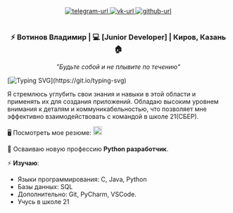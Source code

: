 <!--suppress HtmlDeprecatedAttribute -->
<div align="center">
  <div>
    <a href="https://t.me/KirovVladimir">
        <img alt="telegram-url" src="https://raw.githubusercontent.com/SmithyVL/SmithyVL/master/assets/contacts/telegram.svg"/>
    </a>
    <a href="https://vk.me/v.votinov">
        <img alt="vk-url" src="https://raw.githubusercontent.com/SmithyVL/SmithyVL/master/assets/contacts/vk.svg"/>
    </a>
    <a href="https://github.com/VotinovVladimir">
        <img alt="github-url" src="https://raw.githubusercontent.com/SmithyVL/SmithyVL/master/assets/contacts/github.svg"/>
    </a>
  </div><br />

  <h3>
    ⚡ Вотинов Владимир | 💻 [Junior Developer] | Киров, Казань 🏠 
  </h3>

<i>"Будьте собой и не плывите по течению"</i>
</div>

[![Typing SVG](https://readme-typing-svg.herokuapp.com?font=Fira+Code&pause=1000&width=435&lines=%D0%A0%D0%B0%D0%B4+%D0%B2%D0%B8%D0%B4%D0%B5%D1%82%D1%8C+%D1%82%D0%B5%D0%B1%D1%8F!)](https://git.io/typing-svg)

Я стремлюсь углубить свои знания и навыки в этой области и применять их для создания приложений. Обладаю высоким уровнем внимания к деталям и коммуникабельностью, что позволяет мне эффективно взаимодействовать с командой в школе 21(СБЕР).

🖥️ Посмотреть мое резюме: <a href="https://kirov.hh.ru/resume/3e02e6dbff0cf769530039ed1f516e705a3371" target="_blank">
<img src="https://upload.wikimedia.org/wikipedia/commons/7/79/HeadHunter_logo.png" alt="Telegram" style="width: 20px; height: 20px;">
</a> <br />
<!--🛠 В настоящее время я работаю над проектом: [Домашняя бухгалтерия](https://github.com/VotinovVladimir/PersonalFinance) <br />
📚 Активно изучаю Spring, чтобы расширить свои знания и умения в области программирования.<br />-->
🎯 Осваиваю новую профессию **Python разработчик**.<br />

⚡️ **Изучаю**:

- Языки программирования: C, Java, Python
- Базы данных: SQL
- Дополнительно: Git, PyCharm, VSCode.
- Учусь в школе 21

<!-- 🏐 **Веду активный образ жизни** (ходьба, бассейн). 
печатающая машинка
https://readme-typing-svg.herokuapp.com/demo/?lines=
## 🧰 Инструменты
<img src="https://raw.githubusercontent.com/VotinovVladimir/VotinovVladimir/main/icon/java.svg" alt="Java" height="48px"/>  &nbsp; &nbsp;
<img src="https://raw.githubusercontent.com/VotinovVladimir/VotinovVladimir/main/icon/postgresql-colored.svg" alt="Postgre" height="48px"/>  &nbsp; &nbsp;
<img src="https://raw.githubusercontent.com/VotinovVladimir/VotinovVladimir/main/icon/spring.svg" alt="CSS-3" height="48px"/>  &nbsp; &nbsp;
<img src="https://raw.githubusercontent.com/VotinovVladimir/VotinovVladimir/main/icon/intellij-idea.svg" alt="Idea" height="48px"/>  &nbsp; &nbsp;
<img src="https://raw.githubusercontent.com/VotinovVladimir/VotinovVladimir/main/icon/git-colored.svg" alt="Git" height="48px"/>  &nbsp; &nbsp;
<img src="https://raw.githubusercontent.com/VotinovVladimir/VotinovVladimir/main/icon/html5-original.svg" alt="HTML5" height="48px"/>  &nbsp; &nbsp;
<img src="https://raw.githubusercontent.com/VotinovVladimir/VotinovVladimir/main/icon/css3-original.svg" alt="CSS-3" height="48px"/>  &nbsp; &nbsp; -->
